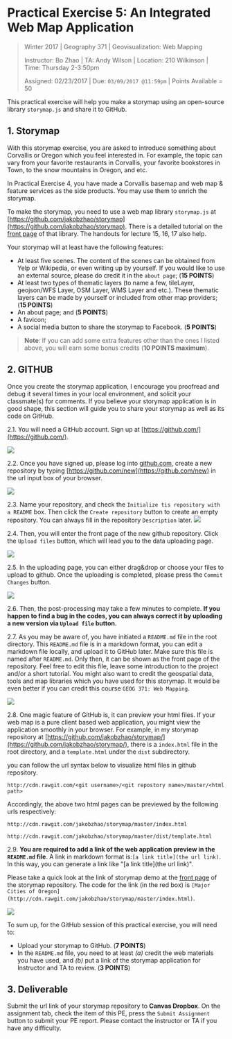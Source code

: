 # Practical Exercise 5: An Integrated Web Map Application

> Winter 2017 | Geography 371 | Geovisualization: Web Mapping
>
> Instructor: Bo Zhao | TA: Andy Wilson | Location: 210 Wilkinson | Time: Thursday 2-3:50pm
>
> Assigned: 02/23/2017 | Due: `03/09/2017 @11:59pm` | Points Available = 50

This practical exercise will help you make a storymap using an open-source library `storymap.js` and share it to GitHub.

## 1. Storymap

With this storymap exercise, you are asked to introduce something about Corvallis or Oregon which you feel interested in. For example, the topic can vary from your favorite restaurants in Corvallis, your favorite bookstores in Town, to the snow mountains in Oregon, and etc.

In Practical Exercise 4, you have made a Corvallis basemap and web map & feature services as the side products. You may use them to enrich the storymap.

To make the storymap, you need to use a web map library `storymap.js` at [https://github.com/jakobzhao/storymap](https://github.com/jakobzhao/storymap). There is a detailed tutorial on the [front page](https://github.com/jakobzhao/storymap) of that library.  The handouts for lecture 15, 16, 17 also help.

Your storymap will at least have the following features:

- At least five scenes. The content of the scenes can be obtained from Yelp or Wikipedia, or even writing up by yourself. If you would like to use an external source, please do credit it in the `about page`; (**15 POINTS**)
- At least two types of thematic layers (to name a few, tileLayer, geojson/WFS Layer, OSM Layer, WMS Layer and etc.). These thematic layers can be made by yourself or included from other map providers; (**15 POINTS**)
- An about page; and (**5 POINTS**)
- A favicon;
- A social media button to share the storymap to Facebook. (**5 POINTS**)

>  **Note**: If you can add some extra features other than the ones I listed above, you will earn some bonus credits (**10 POINTS maximum**).  

## 2. GITHUB

Once you create the storymap application, I encourage you proofread and debug it several times in your local environment, and solicit your classmate(s) for comments. If you believe your storymap application is in good shape, this section will guide you to share your storymap as well as its code on GitHub.

2.1\. You will need a GitHub account. Sign up at [https://github.com/](https://github.com/).

![](img/github-signup.png)

2.2\. Once you have signed up, please log into [github.com](github.com), create a new repository by typing [https://github.com/new](https://github.com/new) in the url input box of your browser.

![](img/new-repository.png)

2.3\. Name your repository, and check the `Initialize tis repository with a README` box. Then click the `Create repository` button to create an empty repository. You can always fill in the repository `Description` later. ![](img/create-new-repository.png)

2.4\. Then, you will enter the front page of the new github repository.  Click the `Upload files` button, which will lead you to the data uploading page.

![](img/front_page.png)

2.5\. In the uploading page, you can either drag&drop or choose your files to upload to github. Once the uploading is completed, please press the `Commit Changes` button.

![](img/drag_drop_to_upload_files.png)

2.6\. Then, the post-processing may take a few minutes to complete. **If you happen to find a bug in the codes, you can always correct it by uploading a new version via `Upload file` button.**

2.7\. As you may be aware of, you have initiated a `README.md` file in the root directory. This `README.md` file is in a markdown format, you can edit a markdown file locally, and upload it to GitHub later. Make sure this file is named after `README.md`. Only then, it can be shown as the front page of the repository. Feel free to edit this file, leave some introduction to the project and/or a short tutorial. You might also want to credit the geospatial data, tools and map libraries which you have used for this storymap. It would be even better if you can credit this course `GEOG 371: Web Mapping`.

![](img/readme.png)

2.8\. One magic feature of GitHub is, it can preview your html files. If your web map is a pure client based web application, you might view the application smoothly in your browser. For example, in my storymap repository at [https://github.com/jakobzhao/storymap/](https://github.com/jakobzhao/storymap/), there is a `index.html` file in the root directory, and a `template.html` under the `dist` subdirectory.

you can follow the url syntax below to visualize html files in github repository. 

```http
http://cdn.rawgit.com/<git username>/<git repostory name>/master/<html path>
```

 Accordingly, the above two html pages can be previewed by the following urls respectively:

```http
http://cdn.rawgit.com/jakobzhao/storymap/master/index.html
```

```http
http://cdn.rawgit.com/jakobzhao/storymap/master/dist/template.html
```

2.9\. **You are required to add a link of the web application preview in the `README.md` file**. A link in markdown format is:`[a link title](the url link)`. In this way, you can generate a link like "[a link title](the url link)".

Please take a quick look at the link of storymap demo at the [front page](https://github.com/jakobzhao/storymap) of the storymap repository. The code for the link (in the red box) is `[Major Cities of Oregon](http://cdn.rawgit.com/jakobzhao/storymap/master/index.html)`.

![](img/demo-links.png)

To sum up, for the GitHub session of this practical exercise, you will need to:

- Upload your storymap to GitHub. (**7 POINTS**)
- In the `README.md` file, you need to at least *(a)* credit the web materials you have used, and *(b)* put a link of the storymap application for Instructor and TA to review. (**3 POINTS**)

## 3. Deliverable

Submit the url link of your storymap repository to **Canvas Dropbox**. On the assignment tab,  check the item of this PE, press the `Submit Assignment` button to submit your PE report. Please contact the instructor or TA if you have any difficulty.